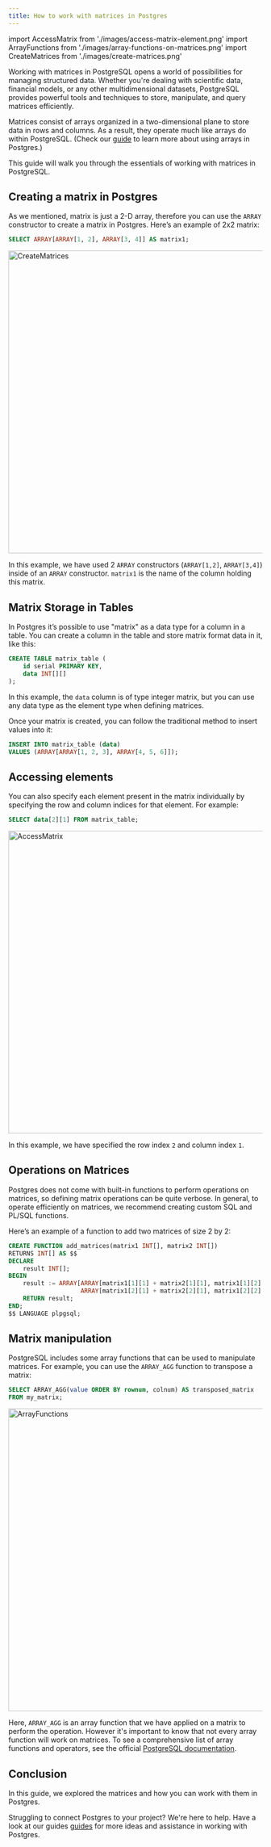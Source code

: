 ```yaml
---
title: How to work with matrices in Postgres
---
```


import AccessMatrix from './images/access-matrix-element.png'
import ArrayFunctions from './images/array-functions-on-matrices.png'
import CreateMatrices from './images/create-matrices.png'

Working with matrices in PostgreSQL opens a world of possibilities for managing structured data. Whether you're dealing with scientific data, financial models, or any other multidimensional datasets, PostgreSQL provides powerful tools and techniques to store, manipulate, and query matrices efficiently.

Matrices consist of arrays organized in a two-dimensional plane to store data in rows and columns. As a result, they operate much like arrays do within PostgreSQL. (Check our [guide](https://tembo.io/docs/postgres_guides/how-to-use-postgresql-arrays/) to learn more about using arrays in Postgres.)

This guide will walk you through the essentials of working with matrices in PostgreSQL.

## Creating a matrix in Postgres

As we mentioned, matrix is just a 2-D array, therefore you can use the `ARRAY` constructor to create a matrix in Postgres. Here’s an example of 2x2 matrix:

```sql
SELECT ARRAY[ARRAY[1, 2], ARRAY[3, 4]] AS matrix1;
```

<img src={CreateMatrices} width="600" alt="CreateMatrices" />

In this example, we have used 2 `ARRAY` constructors (`ARRAY[1,2]`, `ARRAY[3,4]`) inside of an `ARRAY` constructor. `matrix1` is the name of the column holding this matrix.

## Matrix Storage in Tables

In Postgres it’s possible to use "matrix" as a data type for a column in a table. You can create a column in the table and store matrix format data in it, like this:

```sql
CREATE TABLE matrix_table (
    id serial PRIMARY KEY,
    data INT[][]
);
```

In this example, the `data` column is of type integer matrix, but you can use any data type as the element type when defining matrices.

Once your matrix is created, you can follow the traditional method to insert values into it:

```sql
INSERT INTO matrix_table (data)
VALUES (ARRAY[ARRAY[1, 2, 3], ARRAY[4, 5, 6]]);
```

## Accessing elements

You can also specify each element present in the matrix individually by specifying the row and column indices for that element. For example:

```sql
SELECT data[2][1] FROM matrix_table;
```

<img src={AccessMatrix} width="600" alt="AccessMatrix" />

In this example, we have specified the row index `2` and column index `1`.

## Operations on Matrices

Postgres does not come with built-in functions to perform operations on matrices, so defining matrix operations can be quite verbose. In general, to operate efficiently on matrices, we recommend creating custom SQL and PL/SQL functions.

Here’s an example of a function to add two matrices of size 2 by 2:

```sql
CREATE FUNCTION add_matrices(matrix1 INT[], matrix2 INT[])
RETURNS INT[] AS $$
DECLARE
    result INT[];
BEGIN
    result := ARRAY[ARRAY[matrix1[1][1] + matrix2[1][1], matrix1[1][2] + matrix2[1][2]],
                    ARRAY[matrix1[2][1] + matrix2[2][1], matrix1[2][2] + matrix2[2][2]]];
    RETURN result;
END;
$$ LANGUAGE plpgsql;
```

## Matrix manipulation

PostgreSQL includes some array functions that can be used to manipulate matrices. For example, you can use the `ARRAY_AGG` function to transpose a matrix:

```sql
SELECT ARRAY_AGG(value ORDER BY rownum, colnum) AS transposed_matrix
FROM my_matrix;
```

<img src={ArrayFunctions} width="600" alt="ArrayFunctions" />

Here, `ARRAY_AGG` is an array function that we have applied on a matrix to perform the operation. However it's important to know that not every array function will work on matrices. To see a comprehensive list of array functions and operators, see the official [PostgreSQL documentation](https://www.postgresql.org/docs/current/functions-array.html).

## Conclusion

In this guide, we explored the matrices and how you can work with them in Postgres.

Struggling to connect Postgres to your project? We're here to help. Have a look at our guides [guides](https://tembo.io/docs/category/postgres-guides) for more ideas and assistance in working with Postgres.
